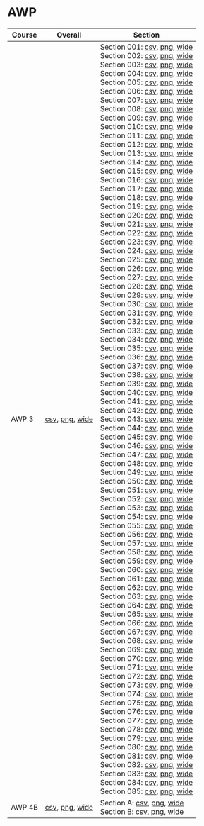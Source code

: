 # AWP

| Course | Overall | Section |
| ------ | ------- | ------- |
| AWP 3 | [csv](https://github.com/UCSD-Historical-Enrollment-Data/2023Fall/blob/main/overall/AWP%203.csv), [png](https://raw.githubusercontent.com/UCSD-Historical-Enrollment-Data/2023Fall/main/plot_overall/AWP%203.png), [wide](https://raw.githubusercontent.com/UCSD-Historical-Enrollment-Data/2023Fall/main/plot_overall_wide/AWP%203.png) | Section 001: [csv](https://github.com/UCSD-Historical-Enrollment-Data/2023Fall/blob/main/section/AWP%203_001.csv), [png](https://raw.githubusercontent.com/UCSD-Historical-Enrollment-Data/2023Fall/main/plot_section/AWP%203_001.png), [wide](https://raw.githubusercontent.com/UCSD-Historical-Enrollment-Data/2023Fall/main/plot_section_wide/AWP%203_001.png)<br>Section 002: [csv](https://github.com/UCSD-Historical-Enrollment-Data/2023Fall/blob/main/section/AWP%203_002.csv), [png](https://raw.githubusercontent.com/UCSD-Historical-Enrollment-Data/2023Fall/main/plot_section/AWP%203_002.png), [wide](https://raw.githubusercontent.com/UCSD-Historical-Enrollment-Data/2023Fall/main/plot_section_wide/AWP%203_002.png)<br>Section 003: [csv](https://github.com/UCSD-Historical-Enrollment-Data/2023Fall/blob/main/section/AWP%203_003.csv), [png](https://raw.githubusercontent.com/UCSD-Historical-Enrollment-Data/2023Fall/main/plot_section/AWP%203_003.png), [wide](https://raw.githubusercontent.com/UCSD-Historical-Enrollment-Data/2023Fall/main/plot_section_wide/AWP%203_003.png)<br>Section 004: [csv](https://github.com/UCSD-Historical-Enrollment-Data/2023Fall/blob/main/section/AWP%203_004.csv), [png](https://raw.githubusercontent.com/UCSD-Historical-Enrollment-Data/2023Fall/main/plot_section/AWP%203_004.png), [wide](https://raw.githubusercontent.com/UCSD-Historical-Enrollment-Data/2023Fall/main/plot_section_wide/AWP%203_004.png)<br>Section 005: [csv](https://github.com/UCSD-Historical-Enrollment-Data/2023Fall/blob/main/section/AWP%203_005.csv), [png](https://raw.githubusercontent.com/UCSD-Historical-Enrollment-Data/2023Fall/main/plot_section/AWP%203_005.png), [wide](https://raw.githubusercontent.com/UCSD-Historical-Enrollment-Data/2023Fall/main/plot_section_wide/AWP%203_005.png)<br>Section 006: [csv](https://github.com/UCSD-Historical-Enrollment-Data/2023Fall/blob/main/section/AWP%203_006.csv), [png](https://raw.githubusercontent.com/UCSD-Historical-Enrollment-Data/2023Fall/main/plot_section/AWP%203_006.png), [wide](https://raw.githubusercontent.com/UCSD-Historical-Enrollment-Data/2023Fall/main/plot_section_wide/AWP%203_006.png)<br>Section 007: [csv](https://github.com/UCSD-Historical-Enrollment-Data/2023Fall/blob/main/section/AWP%203_007.csv), [png](https://raw.githubusercontent.com/UCSD-Historical-Enrollment-Data/2023Fall/main/plot_section/AWP%203_007.png), [wide](https://raw.githubusercontent.com/UCSD-Historical-Enrollment-Data/2023Fall/main/plot_section_wide/AWP%203_007.png)<br>Section 008: [csv](https://github.com/UCSD-Historical-Enrollment-Data/2023Fall/blob/main/section/AWP%203_008.csv), [png](https://raw.githubusercontent.com/UCSD-Historical-Enrollment-Data/2023Fall/main/plot_section/AWP%203_008.png), [wide](https://raw.githubusercontent.com/UCSD-Historical-Enrollment-Data/2023Fall/main/plot_section_wide/AWP%203_008.png)<br>Section 009: [csv](https://github.com/UCSD-Historical-Enrollment-Data/2023Fall/blob/main/section/AWP%203_009.csv), [png](https://raw.githubusercontent.com/UCSD-Historical-Enrollment-Data/2023Fall/main/plot_section/AWP%203_009.png), [wide](https://raw.githubusercontent.com/UCSD-Historical-Enrollment-Data/2023Fall/main/plot_section_wide/AWP%203_009.png)<br>Section 010: [csv](https://github.com/UCSD-Historical-Enrollment-Data/2023Fall/blob/main/section/AWP%203_010.csv), [png](https://raw.githubusercontent.com/UCSD-Historical-Enrollment-Data/2023Fall/main/plot_section/AWP%203_010.png), [wide](https://raw.githubusercontent.com/UCSD-Historical-Enrollment-Data/2023Fall/main/plot_section_wide/AWP%203_010.png)<br>Section 011: [csv](https://github.com/UCSD-Historical-Enrollment-Data/2023Fall/blob/main/section/AWP%203_011.csv), [png](https://raw.githubusercontent.com/UCSD-Historical-Enrollment-Data/2023Fall/main/plot_section/AWP%203_011.png), [wide](https://raw.githubusercontent.com/UCSD-Historical-Enrollment-Data/2023Fall/main/plot_section_wide/AWP%203_011.png)<br>Section 012: [csv](https://github.com/UCSD-Historical-Enrollment-Data/2023Fall/blob/main/section/AWP%203_012.csv), [png](https://raw.githubusercontent.com/UCSD-Historical-Enrollment-Data/2023Fall/main/plot_section/AWP%203_012.png), [wide](https://raw.githubusercontent.com/UCSD-Historical-Enrollment-Data/2023Fall/main/plot_section_wide/AWP%203_012.png)<br>Section 013: [csv](https://github.com/UCSD-Historical-Enrollment-Data/2023Fall/blob/main/section/AWP%203_013.csv), [png](https://raw.githubusercontent.com/UCSD-Historical-Enrollment-Data/2023Fall/main/plot_section/AWP%203_013.png), [wide](https://raw.githubusercontent.com/UCSD-Historical-Enrollment-Data/2023Fall/main/plot_section_wide/AWP%203_013.png)<br>Section 014: [csv](https://github.com/UCSD-Historical-Enrollment-Data/2023Fall/blob/main/section/AWP%203_014.csv), [png](https://raw.githubusercontent.com/UCSD-Historical-Enrollment-Data/2023Fall/main/plot_section/AWP%203_014.png), [wide](https://raw.githubusercontent.com/UCSD-Historical-Enrollment-Data/2023Fall/main/plot_section_wide/AWP%203_014.png)<br>Section 015: [csv](https://github.com/UCSD-Historical-Enrollment-Data/2023Fall/blob/main/section/AWP%203_015.csv), [png](https://raw.githubusercontent.com/UCSD-Historical-Enrollment-Data/2023Fall/main/plot_section/AWP%203_015.png), [wide](https://raw.githubusercontent.com/UCSD-Historical-Enrollment-Data/2023Fall/main/plot_section_wide/AWP%203_015.png)<br>Section 016: [csv](https://github.com/UCSD-Historical-Enrollment-Data/2023Fall/blob/main/section/AWP%203_016.csv), [png](https://raw.githubusercontent.com/UCSD-Historical-Enrollment-Data/2023Fall/main/plot_section/AWP%203_016.png), [wide](https://raw.githubusercontent.com/UCSD-Historical-Enrollment-Data/2023Fall/main/plot_section_wide/AWP%203_016.png)<br>Section 017: [csv](https://github.com/UCSD-Historical-Enrollment-Data/2023Fall/blob/main/section/AWP%203_017.csv), [png](https://raw.githubusercontent.com/UCSD-Historical-Enrollment-Data/2023Fall/main/plot_section/AWP%203_017.png), [wide](https://raw.githubusercontent.com/UCSD-Historical-Enrollment-Data/2023Fall/main/plot_section_wide/AWP%203_017.png)<br>Section 018: [csv](https://github.com/UCSD-Historical-Enrollment-Data/2023Fall/blob/main/section/AWP%203_018.csv), [png](https://raw.githubusercontent.com/UCSD-Historical-Enrollment-Data/2023Fall/main/plot_section/AWP%203_018.png), [wide](https://raw.githubusercontent.com/UCSD-Historical-Enrollment-Data/2023Fall/main/plot_section_wide/AWP%203_018.png)<br>Section 019: [csv](https://github.com/UCSD-Historical-Enrollment-Data/2023Fall/blob/main/section/AWP%203_019.csv), [png](https://raw.githubusercontent.com/UCSD-Historical-Enrollment-Data/2023Fall/main/plot_section/AWP%203_019.png), [wide](https://raw.githubusercontent.com/UCSD-Historical-Enrollment-Data/2023Fall/main/plot_section_wide/AWP%203_019.png)<br>Section 020: [csv](https://github.com/UCSD-Historical-Enrollment-Data/2023Fall/blob/main/section/AWP%203_020.csv), [png](https://raw.githubusercontent.com/UCSD-Historical-Enrollment-Data/2023Fall/main/plot_section/AWP%203_020.png), [wide](https://raw.githubusercontent.com/UCSD-Historical-Enrollment-Data/2023Fall/main/plot_section_wide/AWP%203_020.png)<br>Section 021: [csv](https://github.com/UCSD-Historical-Enrollment-Data/2023Fall/blob/main/section/AWP%203_021.csv), [png](https://raw.githubusercontent.com/UCSD-Historical-Enrollment-Data/2023Fall/main/plot_section/AWP%203_021.png), [wide](https://raw.githubusercontent.com/UCSD-Historical-Enrollment-Data/2023Fall/main/plot_section_wide/AWP%203_021.png)<br>Section 022: [csv](https://github.com/UCSD-Historical-Enrollment-Data/2023Fall/blob/main/section/AWP%203_022.csv), [png](https://raw.githubusercontent.com/UCSD-Historical-Enrollment-Data/2023Fall/main/plot_section/AWP%203_022.png), [wide](https://raw.githubusercontent.com/UCSD-Historical-Enrollment-Data/2023Fall/main/plot_section_wide/AWP%203_022.png)<br>Section 023: [csv](https://github.com/UCSD-Historical-Enrollment-Data/2023Fall/blob/main/section/AWP%203_023.csv), [png](https://raw.githubusercontent.com/UCSD-Historical-Enrollment-Data/2023Fall/main/plot_section/AWP%203_023.png), [wide](https://raw.githubusercontent.com/UCSD-Historical-Enrollment-Data/2023Fall/main/plot_section_wide/AWP%203_023.png)<br>Section 024: [csv](https://github.com/UCSD-Historical-Enrollment-Data/2023Fall/blob/main/section/AWP%203_024.csv), [png](https://raw.githubusercontent.com/UCSD-Historical-Enrollment-Data/2023Fall/main/plot_section/AWP%203_024.png), [wide](https://raw.githubusercontent.com/UCSD-Historical-Enrollment-Data/2023Fall/main/plot_section_wide/AWP%203_024.png)<br>Section 025: [csv](https://github.com/UCSD-Historical-Enrollment-Data/2023Fall/blob/main/section/AWP%203_025.csv), [png](https://raw.githubusercontent.com/UCSD-Historical-Enrollment-Data/2023Fall/main/plot_section/AWP%203_025.png), [wide](https://raw.githubusercontent.com/UCSD-Historical-Enrollment-Data/2023Fall/main/plot_section_wide/AWP%203_025.png)<br>Section 026: [csv](https://github.com/UCSD-Historical-Enrollment-Data/2023Fall/blob/main/section/AWP%203_026.csv), [png](https://raw.githubusercontent.com/UCSD-Historical-Enrollment-Data/2023Fall/main/plot_section/AWP%203_026.png), [wide](https://raw.githubusercontent.com/UCSD-Historical-Enrollment-Data/2023Fall/main/plot_section_wide/AWP%203_026.png)<br>Section 027: [csv](https://github.com/UCSD-Historical-Enrollment-Data/2023Fall/blob/main/section/AWP%203_027.csv), [png](https://raw.githubusercontent.com/UCSD-Historical-Enrollment-Data/2023Fall/main/plot_section/AWP%203_027.png), [wide](https://raw.githubusercontent.com/UCSD-Historical-Enrollment-Data/2023Fall/main/plot_section_wide/AWP%203_027.png)<br>Section 028: [csv](https://github.com/UCSD-Historical-Enrollment-Data/2023Fall/blob/main/section/AWP%203_028.csv), [png](https://raw.githubusercontent.com/UCSD-Historical-Enrollment-Data/2023Fall/main/plot_section/AWP%203_028.png), [wide](https://raw.githubusercontent.com/UCSD-Historical-Enrollment-Data/2023Fall/main/plot_section_wide/AWP%203_028.png)<br>Section 029: [csv](https://github.com/UCSD-Historical-Enrollment-Data/2023Fall/blob/main/section/AWP%203_029.csv), [png](https://raw.githubusercontent.com/UCSD-Historical-Enrollment-Data/2023Fall/main/plot_section/AWP%203_029.png), [wide](https://raw.githubusercontent.com/UCSD-Historical-Enrollment-Data/2023Fall/main/plot_section_wide/AWP%203_029.png)<br>Section 030: [csv](https://github.com/UCSD-Historical-Enrollment-Data/2023Fall/blob/main/section/AWP%203_030.csv), [png](https://raw.githubusercontent.com/UCSD-Historical-Enrollment-Data/2023Fall/main/plot_section/AWP%203_030.png), [wide](https://raw.githubusercontent.com/UCSD-Historical-Enrollment-Data/2023Fall/main/plot_section_wide/AWP%203_030.png)<br>Section 031: [csv](https://github.com/UCSD-Historical-Enrollment-Data/2023Fall/blob/main/section/AWP%203_031.csv), [png](https://raw.githubusercontent.com/UCSD-Historical-Enrollment-Data/2023Fall/main/plot_section/AWP%203_031.png), [wide](https://raw.githubusercontent.com/UCSD-Historical-Enrollment-Data/2023Fall/main/plot_section_wide/AWP%203_031.png)<br>Section 032: [csv](https://github.com/UCSD-Historical-Enrollment-Data/2023Fall/blob/main/section/AWP%203_032.csv), [png](https://raw.githubusercontent.com/UCSD-Historical-Enrollment-Data/2023Fall/main/plot_section/AWP%203_032.png), [wide](https://raw.githubusercontent.com/UCSD-Historical-Enrollment-Data/2023Fall/main/plot_section_wide/AWP%203_032.png)<br>Section 033: [csv](https://github.com/UCSD-Historical-Enrollment-Data/2023Fall/blob/main/section/AWP%203_033.csv), [png](https://raw.githubusercontent.com/UCSD-Historical-Enrollment-Data/2023Fall/main/plot_section/AWP%203_033.png), [wide](https://raw.githubusercontent.com/UCSD-Historical-Enrollment-Data/2023Fall/main/plot_section_wide/AWP%203_033.png)<br>Section 034: [csv](https://github.com/UCSD-Historical-Enrollment-Data/2023Fall/blob/main/section/AWP%203_034.csv), [png](https://raw.githubusercontent.com/UCSD-Historical-Enrollment-Data/2023Fall/main/plot_section/AWP%203_034.png), [wide](https://raw.githubusercontent.com/UCSD-Historical-Enrollment-Data/2023Fall/main/plot_section_wide/AWP%203_034.png)<br>Section 035: [csv](https://github.com/UCSD-Historical-Enrollment-Data/2023Fall/blob/main/section/AWP%203_035.csv), [png](https://raw.githubusercontent.com/UCSD-Historical-Enrollment-Data/2023Fall/main/plot_section/AWP%203_035.png), [wide](https://raw.githubusercontent.com/UCSD-Historical-Enrollment-Data/2023Fall/main/plot_section_wide/AWP%203_035.png)<br>Section 036: [csv](https://github.com/UCSD-Historical-Enrollment-Data/2023Fall/blob/main/section/AWP%203_036.csv), [png](https://raw.githubusercontent.com/UCSD-Historical-Enrollment-Data/2023Fall/main/plot_section/AWP%203_036.png), [wide](https://raw.githubusercontent.com/UCSD-Historical-Enrollment-Data/2023Fall/main/plot_section_wide/AWP%203_036.png)<br>Section 037: [csv](https://github.com/UCSD-Historical-Enrollment-Data/2023Fall/blob/main/section/AWP%203_037.csv), [png](https://raw.githubusercontent.com/UCSD-Historical-Enrollment-Data/2023Fall/main/plot_section/AWP%203_037.png), [wide](https://raw.githubusercontent.com/UCSD-Historical-Enrollment-Data/2023Fall/main/plot_section_wide/AWP%203_037.png)<br>Section 038: [csv](https://github.com/UCSD-Historical-Enrollment-Data/2023Fall/blob/main/section/AWP%203_038.csv), [png](https://raw.githubusercontent.com/UCSD-Historical-Enrollment-Data/2023Fall/main/plot_section/AWP%203_038.png), [wide](https://raw.githubusercontent.com/UCSD-Historical-Enrollment-Data/2023Fall/main/plot_section_wide/AWP%203_038.png)<br>Section 039: [csv](https://github.com/UCSD-Historical-Enrollment-Data/2023Fall/blob/main/section/AWP%203_039.csv), [png](https://raw.githubusercontent.com/UCSD-Historical-Enrollment-Data/2023Fall/main/plot_section/AWP%203_039.png), [wide](https://raw.githubusercontent.com/UCSD-Historical-Enrollment-Data/2023Fall/main/plot_section_wide/AWP%203_039.png)<br>Section 040: [csv](https://github.com/UCSD-Historical-Enrollment-Data/2023Fall/blob/main/section/AWP%203_040.csv), [png](https://raw.githubusercontent.com/UCSD-Historical-Enrollment-Data/2023Fall/main/plot_section/AWP%203_040.png), [wide](https://raw.githubusercontent.com/UCSD-Historical-Enrollment-Data/2023Fall/main/plot_section_wide/AWP%203_040.png)<br>Section 041: [csv](https://github.com/UCSD-Historical-Enrollment-Data/2023Fall/blob/main/section/AWP%203_041.csv), [png](https://raw.githubusercontent.com/UCSD-Historical-Enrollment-Data/2023Fall/main/plot_section/AWP%203_041.png), [wide](https://raw.githubusercontent.com/UCSD-Historical-Enrollment-Data/2023Fall/main/plot_section_wide/AWP%203_041.png)<br>Section 042: [csv](https://github.com/UCSD-Historical-Enrollment-Data/2023Fall/blob/main/section/AWP%203_042.csv), [png](https://raw.githubusercontent.com/UCSD-Historical-Enrollment-Data/2023Fall/main/plot_section/AWP%203_042.png), [wide](https://raw.githubusercontent.com/UCSD-Historical-Enrollment-Data/2023Fall/main/plot_section_wide/AWP%203_042.png)<br>Section 043: [csv](https://github.com/UCSD-Historical-Enrollment-Data/2023Fall/blob/main/section/AWP%203_043.csv), [png](https://raw.githubusercontent.com/UCSD-Historical-Enrollment-Data/2023Fall/main/plot_section/AWP%203_043.png), [wide](https://raw.githubusercontent.com/UCSD-Historical-Enrollment-Data/2023Fall/main/plot_section_wide/AWP%203_043.png)<br>Section 044: [csv](https://github.com/UCSD-Historical-Enrollment-Data/2023Fall/blob/main/section/AWP%203_044.csv), [png](https://raw.githubusercontent.com/UCSD-Historical-Enrollment-Data/2023Fall/main/plot_section/AWP%203_044.png), [wide](https://raw.githubusercontent.com/UCSD-Historical-Enrollment-Data/2023Fall/main/plot_section_wide/AWP%203_044.png)<br>Section 045: [csv](https://github.com/UCSD-Historical-Enrollment-Data/2023Fall/blob/main/section/AWP%203_045.csv), [png](https://raw.githubusercontent.com/UCSD-Historical-Enrollment-Data/2023Fall/main/plot_section/AWP%203_045.png), [wide](https://raw.githubusercontent.com/UCSD-Historical-Enrollment-Data/2023Fall/main/plot_section_wide/AWP%203_045.png)<br>Section 046: [csv](https://github.com/UCSD-Historical-Enrollment-Data/2023Fall/blob/main/section/AWP%203_046.csv), [png](https://raw.githubusercontent.com/UCSD-Historical-Enrollment-Data/2023Fall/main/plot_section/AWP%203_046.png), [wide](https://raw.githubusercontent.com/UCSD-Historical-Enrollment-Data/2023Fall/main/plot_section_wide/AWP%203_046.png)<br>Section 047: [csv](https://github.com/UCSD-Historical-Enrollment-Data/2023Fall/blob/main/section/AWP%203_047.csv), [png](https://raw.githubusercontent.com/UCSD-Historical-Enrollment-Data/2023Fall/main/plot_section/AWP%203_047.png), [wide](https://raw.githubusercontent.com/UCSD-Historical-Enrollment-Data/2023Fall/main/plot_section_wide/AWP%203_047.png)<br>Section 048: [csv](https://github.com/UCSD-Historical-Enrollment-Data/2023Fall/blob/main/section/AWP%203_048.csv), [png](https://raw.githubusercontent.com/UCSD-Historical-Enrollment-Data/2023Fall/main/plot_section/AWP%203_048.png), [wide](https://raw.githubusercontent.com/UCSD-Historical-Enrollment-Data/2023Fall/main/plot_section_wide/AWP%203_048.png)<br>Section 049: [csv](https://github.com/UCSD-Historical-Enrollment-Data/2023Fall/blob/main/section/AWP%203_049.csv), [png](https://raw.githubusercontent.com/UCSD-Historical-Enrollment-Data/2023Fall/main/plot_section/AWP%203_049.png), [wide](https://raw.githubusercontent.com/UCSD-Historical-Enrollment-Data/2023Fall/main/plot_section_wide/AWP%203_049.png)<br>Section 050: [csv](https://github.com/UCSD-Historical-Enrollment-Data/2023Fall/blob/main/section/AWP%203_050.csv), [png](https://raw.githubusercontent.com/UCSD-Historical-Enrollment-Data/2023Fall/main/plot_section/AWP%203_050.png), [wide](https://raw.githubusercontent.com/UCSD-Historical-Enrollment-Data/2023Fall/main/plot_section_wide/AWP%203_050.png)<br>Section 051: [csv](https://github.com/UCSD-Historical-Enrollment-Data/2023Fall/blob/main/section/AWP%203_051.csv), [png](https://raw.githubusercontent.com/UCSD-Historical-Enrollment-Data/2023Fall/main/plot_section/AWP%203_051.png), [wide](https://raw.githubusercontent.com/UCSD-Historical-Enrollment-Data/2023Fall/main/plot_section_wide/AWP%203_051.png)<br>Section 052: [csv](https://github.com/UCSD-Historical-Enrollment-Data/2023Fall/blob/main/section/AWP%203_052.csv), [png](https://raw.githubusercontent.com/UCSD-Historical-Enrollment-Data/2023Fall/main/plot_section/AWP%203_052.png), [wide](https://raw.githubusercontent.com/UCSD-Historical-Enrollment-Data/2023Fall/main/plot_section_wide/AWP%203_052.png)<br>Section 053: [csv](https://github.com/UCSD-Historical-Enrollment-Data/2023Fall/blob/main/section/AWP%203_053.csv), [png](https://raw.githubusercontent.com/UCSD-Historical-Enrollment-Data/2023Fall/main/plot_section/AWP%203_053.png), [wide](https://raw.githubusercontent.com/UCSD-Historical-Enrollment-Data/2023Fall/main/plot_section_wide/AWP%203_053.png)<br>Section 054: [csv](https://github.com/UCSD-Historical-Enrollment-Data/2023Fall/blob/main/section/AWP%203_054.csv), [png](https://raw.githubusercontent.com/UCSD-Historical-Enrollment-Data/2023Fall/main/plot_section/AWP%203_054.png), [wide](https://raw.githubusercontent.com/UCSD-Historical-Enrollment-Data/2023Fall/main/plot_section_wide/AWP%203_054.png)<br>Section 055: [csv](https://github.com/UCSD-Historical-Enrollment-Data/2023Fall/blob/main/section/AWP%203_055.csv), [png](https://raw.githubusercontent.com/UCSD-Historical-Enrollment-Data/2023Fall/main/plot_section/AWP%203_055.png), [wide](https://raw.githubusercontent.com/UCSD-Historical-Enrollment-Data/2023Fall/main/plot_section_wide/AWP%203_055.png)<br>Section 056: [csv](https://github.com/UCSD-Historical-Enrollment-Data/2023Fall/blob/main/section/AWP%203_056.csv), [png](https://raw.githubusercontent.com/UCSD-Historical-Enrollment-Data/2023Fall/main/plot_section/AWP%203_056.png), [wide](https://raw.githubusercontent.com/UCSD-Historical-Enrollment-Data/2023Fall/main/plot_section_wide/AWP%203_056.png)<br>Section 057: [csv](https://github.com/UCSD-Historical-Enrollment-Data/2023Fall/blob/main/section/AWP%203_057.csv), [png](https://raw.githubusercontent.com/UCSD-Historical-Enrollment-Data/2023Fall/main/plot_section/AWP%203_057.png), [wide](https://raw.githubusercontent.com/UCSD-Historical-Enrollment-Data/2023Fall/main/plot_section_wide/AWP%203_057.png)<br>Section 058: [csv](https://github.com/UCSD-Historical-Enrollment-Data/2023Fall/blob/main/section/AWP%203_058.csv), [png](https://raw.githubusercontent.com/UCSD-Historical-Enrollment-Data/2023Fall/main/plot_section/AWP%203_058.png), [wide](https://raw.githubusercontent.com/UCSD-Historical-Enrollment-Data/2023Fall/main/plot_section_wide/AWP%203_058.png)<br>Section 059: [csv](https://github.com/UCSD-Historical-Enrollment-Data/2023Fall/blob/main/section/AWP%203_059.csv), [png](https://raw.githubusercontent.com/UCSD-Historical-Enrollment-Data/2023Fall/main/plot_section/AWP%203_059.png), [wide](https://raw.githubusercontent.com/UCSD-Historical-Enrollment-Data/2023Fall/main/plot_section_wide/AWP%203_059.png)<br>Section 060: [csv](https://github.com/UCSD-Historical-Enrollment-Data/2023Fall/blob/main/section/AWP%203_060.csv), [png](https://raw.githubusercontent.com/UCSD-Historical-Enrollment-Data/2023Fall/main/plot_section/AWP%203_060.png), [wide](https://raw.githubusercontent.com/UCSD-Historical-Enrollment-Data/2023Fall/main/plot_section_wide/AWP%203_060.png)<br>Section 061: [csv](https://github.com/UCSD-Historical-Enrollment-Data/2023Fall/blob/main/section/AWP%203_061.csv), [png](https://raw.githubusercontent.com/UCSD-Historical-Enrollment-Data/2023Fall/main/plot_section/AWP%203_061.png), [wide](https://raw.githubusercontent.com/UCSD-Historical-Enrollment-Data/2023Fall/main/plot_section_wide/AWP%203_061.png)<br>Section 062: [csv](https://github.com/UCSD-Historical-Enrollment-Data/2023Fall/blob/main/section/AWP%203_062.csv), [png](https://raw.githubusercontent.com/UCSD-Historical-Enrollment-Data/2023Fall/main/plot_section/AWP%203_062.png), [wide](https://raw.githubusercontent.com/UCSD-Historical-Enrollment-Data/2023Fall/main/plot_section_wide/AWP%203_062.png)<br>Section 063: [csv](https://github.com/UCSD-Historical-Enrollment-Data/2023Fall/blob/main/section/AWP%203_063.csv), [png](https://raw.githubusercontent.com/UCSD-Historical-Enrollment-Data/2023Fall/main/plot_section/AWP%203_063.png), [wide](https://raw.githubusercontent.com/UCSD-Historical-Enrollment-Data/2023Fall/main/plot_section_wide/AWP%203_063.png)<br>Section 064: [csv](https://github.com/UCSD-Historical-Enrollment-Data/2023Fall/blob/main/section/AWP%203_064.csv), [png](https://raw.githubusercontent.com/UCSD-Historical-Enrollment-Data/2023Fall/main/plot_section/AWP%203_064.png), [wide](https://raw.githubusercontent.com/UCSD-Historical-Enrollment-Data/2023Fall/main/plot_section_wide/AWP%203_064.png)<br>Section 065: [csv](https://github.com/UCSD-Historical-Enrollment-Data/2023Fall/blob/main/section/AWP%203_065.csv), [png](https://raw.githubusercontent.com/UCSD-Historical-Enrollment-Data/2023Fall/main/plot_section/AWP%203_065.png), [wide](https://raw.githubusercontent.com/UCSD-Historical-Enrollment-Data/2023Fall/main/plot_section_wide/AWP%203_065.png)<br>Section 066: [csv](https://github.com/UCSD-Historical-Enrollment-Data/2023Fall/blob/main/section/AWP%203_066.csv), [png](https://raw.githubusercontent.com/UCSD-Historical-Enrollment-Data/2023Fall/main/plot_section/AWP%203_066.png), [wide](https://raw.githubusercontent.com/UCSD-Historical-Enrollment-Data/2023Fall/main/plot_section_wide/AWP%203_066.png)<br>Section 067: [csv](https://github.com/UCSD-Historical-Enrollment-Data/2023Fall/blob/main/section/AWP%203_067.csv), [png](https://raw.githubusercontent.com/UCSD-Historical-Enrollment-Data/2023Fall/main/plot_section/AWP%203_067.png), [wide](https://raw.githubusercontent.com/UCSD-Historical-Enrollment-Data/2023Fall/main/plot_section_wide/AWP%203_067.png)<br>Section 068: [csv](https://github.com/UCSD-Historical-Enrollment-Data/2023Fall/blob/main/section/AWP%203_068.csv), [png](https://raw.githubusercontent.com/UCSD-Historical-Enrollment-Data/2023Fall/main/plot_section/AWP%203_068.png), [wide](https://raw.githubusercontent.com/UCSD-Historical-Enrollment-Data/2023Fall/main/plot_section_wide/AWP%203_068.png)<br>Section 069: [csv](https://github.com/UCSD-Historical-Enrollment-Data/2023Fall/blob/main/section/AWP%203_069.csv), [png](https://raw.githubusercontent.com/UCSD-Historical-Enrollment-Data/2023Fall/main/plot_section/AWP%203_069.png), [wide](https://raw.githubusercontent.com/UCSD-Historical-Enrollment-Data/2023Fall/main/plot_section_wide/AWP%203_069.png)<br>Section 070: [csv](https://github.com/UCSD-Historical-Enrollment-Data/2023Fall/blob/main/section/AWP%203_070.csv), [png](https://raw.githubusercontent.com/UCSD-Historical-Enrollment-Data/2023Fall/main/plot_section/AWP%203_070.png), [wide](https://raw.githubusercontent.com/UCSD-Historical-Enrollment-Data/2023Fall/main/plot_section_wide/AWP%203_070.png)<br>Section 071: [csv](https://github.com/UCSD-Historical-Enrollment-Data/2023Fall/blob/main/section/AWP%203_071.csv), [png](https://raw.githubusercontent.com/UCSD-Historical-Enrollment-Data/2023Fall/main/plot_section/AWP%203_071.png), [wide](https://raw.githubusercontent.com/UCSD-Historical-Enrollment-Data/2023Fall/main/plot_section_wide/AWP%203_071.png)<br>Section 072: [csv](https://github.com/UCSD-Historical-Enrollment-Data/2023Fall/blob/main/section/AWP%203_072.csv), [png](https://raw.githubusercontent.com/UCSD-Historical-Enrollment-Data/2023Fall/main/plot_section/AWP%203_072.png), [wide](https://raw.githubusercontent.com/UCSD-Historical-Enrollment-Data/2023Fall/main/plot_section_wide/AWP%203_072.png)<br>Section 073: [csv](https://github.com/UCSD-Historical-Enrollment-Data/2023Fall/blob/main/section/AWP%203_073.csv), [png](https://raw.githubusercontent.com/UCSD-Historical-Enrollment-Data/2023Fall/main/plot_section/AWP%203_073.png), [wide](https://raw.githubusercontent.com/UCSD-Historical-Enrollment-Data/2023Fall/main/plot_section_wide/AWP%203_073.png)<br>Section 074: [csv](https://github.com/UCSD-Historical-Enrollment-Data/2023Fall/blob/main/section/AWP%203_074.csv), [png](https://raw.githubusercontent.com/UCSD-Historical-Enrollment-Data/2023Fall/main/plot_section/AWP%203_074.png), [wide](https://raw.githubusercontent.com/UCSD-Historical-Enrollment-Data/2023Fall/main/plot_section_wide/AWP%203_074.png)<br>Section 075: [csv](https://github.com/UCSD-Historical-Enrollment-Data/2023Fall/blob/main/section/AWP%203_075.csv), [png](https://raw.githubusercontent.com/UCSD-Historical-Enrollment-Data/2023Fall/main/plot_section/AWP%203_075.png), [wide](https://raw.githubusercontent.com/UCSD-Historical-Enrollment-Data/2023Fall/main/plot_section_wide/AWP%203_075.png)<br>Section 076: [csv](https://github.com/UCSD-Historical-Enrollment-Data/2023Fall/blob/main/section/AWP%203_076.csv), [png](https://raw.githubusercontent.com/UCSD-Historical-Enrollment-Data/2023Fall/main/plot_section/AWP%203_076.png), [wide](https://raw.githubusercontent.com/UCSD-Historical-Enrollment-Data/2023Fall/main/plot_section_wide/AWP%203_076.png)<br>Section 077: [csv](https://github.com/UCSD-Historical-Enrollment-Data/2023Fall/blob/main/section/AWP%203_077.csv), [png](https://raw.githubusercontent.com/UCSD-Historical-Enrollment-Data/2023Fall/main/plot_section/AWP%203_077.png), [wide](https://raw.githubusercontent.com/UCSD-Historical-Enrollment-Data/2023Fall/main/plot_section_wide/AWP%203_077.png)<br>Section 078: [csv](https://github.com/UCSD-Historical-Enrollment-Data/2023Fall/blob/main/section/AWP%203_078.csv), [png](https://raw.githubusercontent.com/UCSD-Historical-Enrollment-Data/2023Fall/main/plot_section/AWP%203_078.png), [wide](https://raw.githubusercontent.com/UCSD-Historical-Enrollment-Data/2023Fall/main/plot_section_wide/AWP%203_078.png)<br>Section 079: [csv](https://github.com/UCSD-Historical-Enrollment-Data/2023Fall/blob/main/section/AWP%203_079.csv), [png](https://raw.githubusercontent.com/UCSD-Historical-Enrollment-Data/2023Fall/main/plot_section/AWP%203_079.png), [wide](https://raw.githubusercontent.com/UCSD-Historical-Enrollment-Data/2023Fall/main/plot_section_wide/AWP%203_079.png)<br>Section 080: [csv](https://github.com/UCSD-Historical-Enrollment-Data/2023Fall/blob/main/section/AWP%203_080.csv), [png](https://raw.githubusercontent.com/UCSD-Historical-Enrollment-Data/2023Fall/main/plot_section/AWP%203_080.png), [wide](https://raw.githubusercontent.com/UCSD-Historical-Enrollment-Data/2023Fall/main/plot_section_wide/AWP%203_080.png)<br>Section 081: [csv](https://github.com/UCSD-Historical-Enrollment-Data/2023Fall/blob/main/section/AWP%203_081.csv), [png](https://raw.githubusercontent.com/UCSD-Historical-Enrollment-Data/2023Fall/main/plot_section/AWP%203_081.png), [wide](https://raw.githubusercontent.com/UCSD-Historical-Enrollment-Data/2023Fall/main/plot_section_wide/AWP%203_081.png)<br>Section 082: [csv](https://github.com/UCSD-Historical-Enrollment-Data/2023Fall/blob/main/section/AWP%203_082.csv), [png](https://raw.githubusercontent.com/UCSD-Historical-Enrollment-Data/2023Fall/main/plot_section/AWP%203_082.png), [wide](https://raw.githubusercontent.com/UCSD-Historical-Enrollment-Data/2023Fall/main/plot_section_wide/AWP%203_082.png)<br>Section 083: [csv](https://github.com/UCSD-Historical-Enrollment-Data/2023Fall/blob/main/section/AWP%203_083.csv), [png](https://raw.githubusercontent.com/UCSD-Historical-Enrollment-Data/2023Fall/main/plot_section/AWP%203_083.png), [wide](https://raw.githubusercontent.com/UCSD-Historical-Enrollment-Data/2023Fall/main/plot_section_wide/AWP%203_083.png)<br>Section 084: [csv](https://github.com/UCSD-Historical-Enrollment-Data/2023Fall/blob/main/section/AWP%203_084.csv), [png](https://raw.githubusercontent.com/UCSD-Historical-Enrollment-Data/2023Fall/main/plot_section/AWP%203_084.png), [wide](https://raw.githubusercontent.com/UCSD-Historical-Enrollment-Data/2023Fall/main/plot_section_wide/AWP%203_084.png)<br>Section 085: [csv](https://github.com/UCSD-Historical-Enrollment-Data/2023Fall/blob/main/section/AWP%203_085.csv), [png](https://raw.githubusercontent.com/UCSD-Historical-Enrollment-Data/2023Fall/main/plot_section/AWP%203_085.png), [wide](https://raw.githubusercontent.com/UCSD-Historical-Enrollment-Data/2023Fall/main/plot_section_wide/AWP%203_085.png) |
| AWP 4B | [csv](https://github.com/UCSD-Historical-Enrollment-Data/2023Fall/blob/main/overall/AWP%204B.csv), [png](https://raw.githubusercontent.com/UCSD-Historical-Enrollment-Data/2023Fall/main/plot_overall/AWP%204B.png), [wide](https://raw.githubusercontent.com/UCSD-Historical-Enrollment-Data/2023Fall/main/plot_overall_wide/AWP%204B.png) | Section A: [csv](https://github.com/UCSD-Historical-Enrollment-Data/2023Fall/blob/main/section/AWP%204B_A.csv), [png](https://raw.githubusercontent.com/UCSD-Historical-Enrollment-Data/2023Fall/main/plot_section/AWP%204B_A.png), [wide](https://raw.githubusercontent.com/UCSD-Historical-Enrollment-Data/2023Fall/main/plot_section_wide/AWP%204B_A.png)<br>Section B: [csv](https://github.com/UCSD-Historical-Enrollment-Data/2023Fall/blob/main/section/AWP%204B_B.csv), [png](https://raw.githubusercontent.com/UCSD-Historical-Enrollment-Data/2023Fall/main/plot_section/AWP%204B_B.png), [wide](https://raw.githubusercontent.com/UCSD-Historical-Enrollment-Data/2023Fall/main/plot_section_wide/AWP%204B_B.png) |
